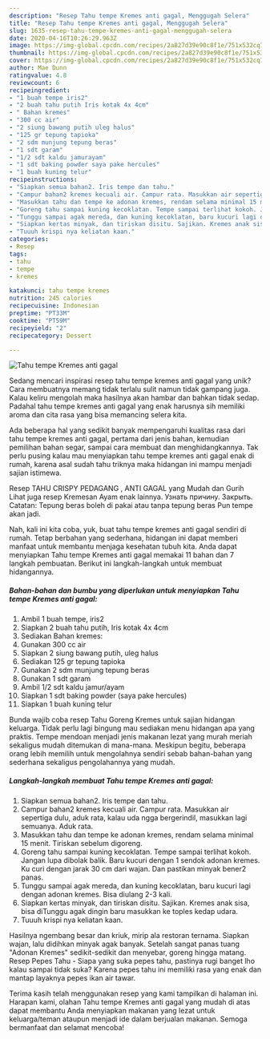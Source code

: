 ```yaml
---
description: "Resep Tahu tempe Kremes anti gagal, Menggugah Selera"
title: "Resep Tahu tempe Kremes anti gagal, Menggugah Selera"
slug: 1635-resep-tahu-tempe-kremes-anti-gagal-menggugah-selera
date: 2020-04-16T10:26:29.963Z
image: https://img-global.cpcdn.com/recipes/2a827d39e90c8f1e/751x532cq70/tahu-tempe-kremes-anti-gagal-foto-resep-utama.jpg
thumbnail: https://img-global.cpcdn.com/recipes/2a827d39e90c8f1e/751x532cq70/tahu-tempe-kremes-anti-gagal-foto-resep-utama.jpg
cover: https://img-global.cpcdn.com/recipes/2a827d39e90c8f1e/751x532cq70/tahu-tempe-kremes-anti-gagal-foto-resep-utama.jpg
author: Mae Dunn
ratingvalue: 4.8
reviewcount: 6
recipeingredient:
- "1 buah tempe iris2"
- "2 buah tahu putih Iris kotak 4x 4cm"
- " Bahan kremes"
- "300 cc air"
- "2 siung bawang putih uleg halus"
- "125 gr tepung tapioka"
- "2 sdm munjung tepung beras"
- "1 sdt garam"
- "1/2 sdt kaldu jamurayam"
- "1 sdt baking powder saya pake hercules"
- "1 buah kuning telur"
recipeinstructions:
- "Siapkan semua bahan2. Iris tempe dan tahu."
- "Campur bahan2 kremes kecuali air. Campur rata. Masukkan air sepertiga dulu, aduk rata, kalau uda ngga bergerindil, masukkan lagi semuanya. Aduk rata."
- "Masukkan tahu dan tempe ke adonan kremes, rendam selama minimal 15 menit. Tiriskan sebelum digoreng."
- "Goreng tahu sampai kuning kecoklatan. Tempe sampai terlihat kokoh. Jangan lupa dibolak balik. Baru kucuri dengan 1 sendok adonan kremes. Ku curi dengan jarak 30 cm dari wajan. Dan pastikan minyak bener2 panas."
- "Tunggu sampai agak mereda, dan kuning kecoklatan, baru kucuri lagi dengan adonan kremes. Bisa diulang 2-3 kali."
- "Siapkan kertas minyak, dan tiriskan disitu. Sajikan. Kremes anak sisa, bisa diTunggu agak dingin baru masukkan ke toples kedap udara."
- "Tuuuh krispi nya keliatan kaan."
categories:
- Resep
tags:
- tahu
- tempe
- kremes

katakunci: tahu tempe kremes 
nutrition: 245 calories
recipecuisine: Indonesian
preptime: "PT33M"
cooktime: "PT59M"
recipeyield: "2"
recipecategory: Dessert

---
```



![Tahu tempe Kremes anti gagal](https://img-global.cpcdn.com/recipes/2a827d39e90c8f1e/751x532cq70/tahu-tempe-kremes-anti-gagal-foto-resep-utama.jpg)

Sedang mencari inspirasi resep tahu tempe kremes anti gagal yang unik? Cara membuatnya memang tidak terlalu sulit namun tidak gampang juga. Kalau keliru mengolah maka hasilnya akan hambar dan bahkan tidak sedap. Padahal tahu tempe kremes anti gagal yang enak harusnya sih memiliki aroma dan cita rasa yang bisa memancing selera kita.

Ada beberapa hal yang sedikit banyak mempengaruhi kualitas rasa dari tahu tempe kremes anti gagal, pertama dari jenis bahan, kemudian pemilihan bahan segar, sampai cara membuat dan menghidangkannya. Tak perlu pusing kalau mau menyiapkan tahu tempe kremes anti gagal enak di rumah, karena asal sudah tahu triknya maka hidangan ini mampu menjadi sajian istimewa.

Resep TAHU CRISPY PEDAGANG , ANTI GAGAL yang Mudah dan Gurih Lihat juga resep Kremesan Ayam enak lainnya. Узнать причину. Закрыть. Catatan: Tepung beras boleh di pakai atau tanpa tepung beras Pun tempe akan jadi.


Nah, kali ini kita coba, yuk, buat tahu tempe kremes anti gagal sendiri di rumah. Tetap berbahan yang sederhana, hidangan ini dapat memberi manfaat untuk membantu menjaga kesehatan tubuh kita. Anda dapat menyiapkan Tahu tempe Kremes anti gagal memakai 11 bahan dan 7 langkah pembuatan. Berikut ini langkah-langkah untuk membuat hidangannya.

<!--inarticleads1-->

##### Bahan-bahan dan bumbu yang diperlukan untuk menyiapkan Tahu tempe Kremes anti gagal:

1. Ambil 1 buah tempe, iris2
1. Siapkan 2 buah tahu putih, Iris kotak 4x 4cm
1. Sediakan  Bahan kremes:
1. Gunakan 300 cc air
1. Siapkan 2 siung bawang putih, uleg halus
1. Sediakan 125 gr tepung tapioka
1. Gunakan 2 sdm munjung tepung beras
1. Gunakan 1 sdt garam
1. Ambil 1/2 sdt kaldu jamur/ayam
1. Siapkan 1 sdt baking powder (saya pake hercules)
1. Siapkan 1 buah kuning telur


Bunda wajib coba resep Tahu Goreng Kremes untuk sajian hidangan keluarga. Tidak perlu lagi bingung mau sediakan menu hidangan apa yang praktis. Tempe mendoan menjadi jenis makanan lezat yang murah meriah sekaligus mudah ditemukan di mana-mana. Meskipun begitu, beberapa orang lebih memilih untuk mengolahnya sendiri sebab bahan-bahan yang sederhana sekaligus pengolahannya yang mudah. 

<!--inarticleads2-->

##### Langkah-langkah membuat Tahu tempe Kremes anti gagal:

1. Siapkan semua bahan2. Iris tempe dan tahu.
1. Campur bahan2 kremes kecuali air. Campur rata. Masukkan air sepertiga dulu, aduk rata, kalau uda ngga bergerindil, masukkan lagi semuanya. Aduk rata.
1. Masukkan tahu dan tempe ke adonan kremes, rendam selama minimal 15 menit. Tiriskan sebelum digoreng.
1. Goreng tahu sampai kuning kecoklatan. Tempe sampai terlihat kokoh. Jangan lupa dibolak balik. Baru kucuri dengan 1 sendok adonan kremes. Ku curi dengan jarak 30 cm dari wajan. Dan pastikan minyak bener2 panas.
1. Tunggu sampai agak mereda, dan kuning kecoklatan, baru kucuri lagi dengan adonan kremes. Bisa diulang 2-3 kali.
1. Siapkan kertas minyak, dan tiriskan disitu. Sajikan. Kremes anak sisa, bisa diTunggu agak dingin baru masukkan ke toples kedap udara.
1. Tuuuh krispi nya keliatan kaan.


Hasilnya ngembang besar dan kriuk, mirip ala restoran ternama. Siapkan wajan, lalu didihkan minyak agak banyak. Setelah sangat panas tuang &#34;Adonan Kremes&#34; sedikit-sedikit dan menyebar, goreng hingga matang. Resep Pepes Tahu - Siapa yang suka pepes tahu, pastinya rugi banget lho kalau sampai tidak suka? Karena pepes tahu ini memiliki rasa yang enak dan mantap layaknya pepes ikan air tawar. 

Terima kasih telah menggunakan resep yang kami tampilkan di halaman ini. Harapan kami, olahan Tahu tempe Kremes anti gagal yang mudah di atas dapat membantu Anda menyiapkan makanan yang lezat untuk keluarga/teman ataupun menjadi ide dalam berjualan makanan. Semoga bermanfaat dan selamat mencoba!
